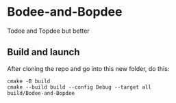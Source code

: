 # Bodee-and-Bopdee
Todee and Topdee but better
## Build and launch
After cloning the repo and go into this new folder, do this:  
```shell
cmake -B build
cmake --build build --config Debug --target all
build/Bodee-and-Bopdee
```

